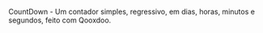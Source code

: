CountDown - Um contador simples, regressivo, em dias, horas, minutos e segundos, feito com Qooxdoo.

